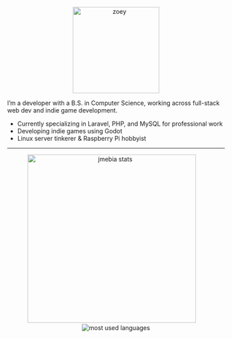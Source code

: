 
<p align="center">
  <img src="https://media.tenor.com/B-HgcAJa1VAAAAAi/thumbs-up-zoey.gif" alt="zoey" width="200" />
</p>

I’m a developer with a B.S. in Computer Science, working across full-stack web dev and indie game development.

- Currently specializing in Laravel, PHP, and MySQL for professional work  
- Developing indie games using Godot  
- Linux server tinkerer & Raspberry Pi hobbyist  

---

<p align="center">
  <img src="https://github-readme-stats.vercel.app/api?username=jmebia&show_icons=true&theme=radical&rank_icon=github&count_private=true&locale=en" alt="jmebia stats" width="390" />
  &nbsp;&nbsp;&nbsp;&nbsp;
  <img src="https://github-readme-stats.vercel.app/api/top-langs/?username=jmebia&layout=compact&theme=radical&langs_count=6" alt="most used languages" />
</p>




